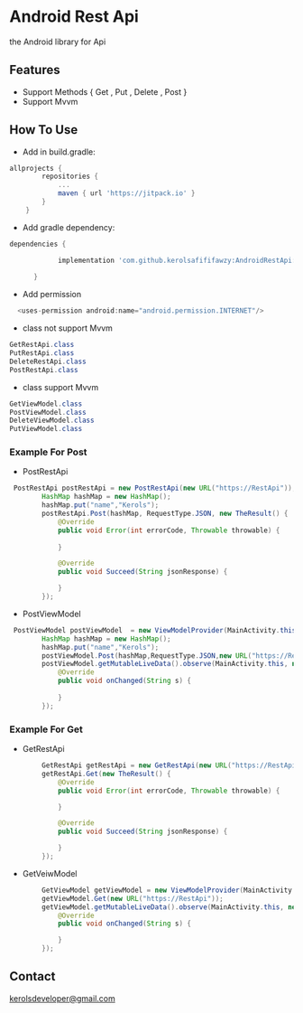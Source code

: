 # Android Rest Api
the Android library for Api

## Features

- Support Methods { Get , Put , Delete , Post }
- Support Mvvm

## How To Use

- Add in build.gradle:
```gradle
allprojects {
		repositories {
			...
			maven { url 'https://jitpack.io' }
		}
	}


```
- Add gradle dependency:
```gradle
dependencies {

	        implementation 'com.github.kerolsafififawzy:AndroidRestApi:1.0.2'
	
      }
```
- Add permission
```gradle
  <uses-permission android:name="android.permission.INTERNET"/>
```
- class not support Mvvm
```java
GetRestApi.class
PutRestApi.class
DeleteRestApi.class
PostRestApi.class
```
- class support Mvvm
```java
GetViewModel.class
PostViewModel.class
DeleteViewModel.class
PutViewModel.class
```

 ### Example For Post 

- PostRestApi
```java
 PostRestApi postRestApi = new PostRestApi(new URL("https://RestApi"));
        HashMap hashMap = new HashMap();
        hashMap.put("name","Kerols");
        postRestApi.Post(hashMap, RequestType.JSON, new TheResult() {
            @Override
            public void Error(int errorCode, Throwable throwable) {
                
            }

            @Override
            public void Succeed(String jsonResponse) {

            }
        });
```
- PostViewModel
```java
 PostViewModel postViewModel  = new ViewModelProvider(MainActivity.this).get(PostViewModel.class);
        HashMap hashMap = new HashMap();
        hashMap.put("name","Kerols");
        postViewModel.Post(hashMap,RequestType.JSON,new URL("https://RestApi"));
        postViewModel.getMutableLiveData().observe(MainActivity.this, new Observer<String>() {
            @Override
            public void onChanged(String s) {
                
            }
        });
```
 ### Example For Get 

- GetRestApi
```java
        GetRestApi getRestApi = new GetRestApi(new URL("https://RestApi"));
        getRestApi.Get(new TheResult() {
            @Override
            public void Error(int errorCode, Throwable throwable) {

            }

            @Override
            public void Succeed(String jsonResponse) {

            }
        });
```
- GetVeiwModel
```java
        GetViewModel getViewModel = new ViewModelProvider(MainActivity.this).get(GetViewModel.class);
        getViewModel.Get(new URL("https://RestApi"));
        getViewModel.getMutableLiveData().observe(MainActivity.this, new Observer<String>() {
            @Override
            public void onChanged(String s) {

            }
        });
```

## Contact 
kerolsdeveloper@gmail.com


